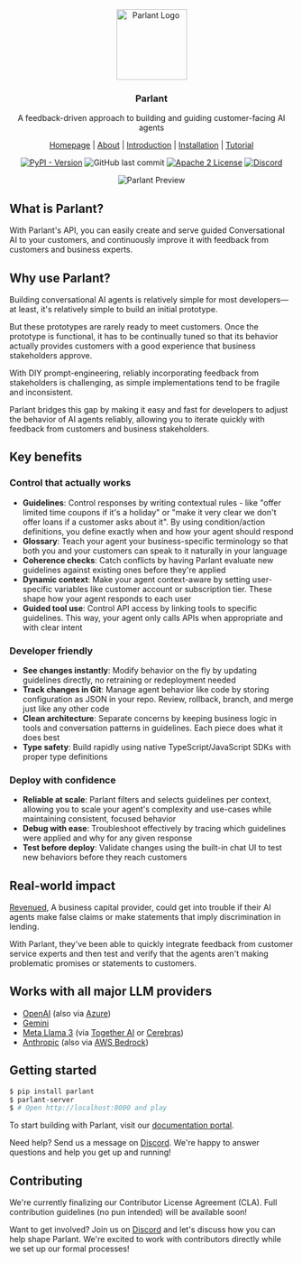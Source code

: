 
<div align="center">
<img alt="Parlant Logo" src="https://github.com/emcie-co/parlant/blob/70757094103f6cc50e311edaeb0729e960fbcb56/logo.png" width="125" />
  <h3>Parlant</h3>
  <p>A feedback-driven approach to building and guiding customer-facing AI agents</p>
  <p>
    <a href="https://www.parlant.io/" target="_blank">Homepage</a> |
    <a href="https://www.parlant.io/docs/about" target="_blank">About</a> |
    <a href="https://www.parlant.io/docs/introduction" target="_blank">Introduction</a> |
    <a href="https://www.parlant.io/docs/quickstart/installation" target="_blank">Installation</a> |
    <a href="https://www.parlant.io/docs/quickstart/tutorial" target="_blank">Tutorial</a>
  </p>
  <p>
    <a href="https://pypi.org/project/parlant/" alt="Parlant on PyPi"><img alt="PyPI - Version" src="https://img.shields.io/pypi/v/parlant"></a>
    <img alt="GitHub last commit" src="https://img.shields.io/github/last-commit/emcie-co/parlant">
    <a href="https://opensource.org/licenses/Apache-2.0"><img alt="Apache 2 License" src="https://img.shields.io/badge/license-Apache%202.0-blue.svg" /></a>
    <a href="https://discord.gg/QXKvkqph"><img alt="Discord" src="https://img.shields.io/discord/1312378700993663007?style=flat&logo=discord&logoColor=white&label=discord">
</a>
  </p>
  <img alt="Parlant Preview" src="https://github.com/emcie-co/parlant/blob/02c0e11116e03f3622077436ce9d61811bceb519/preview.gif" />
</div>

## What is Parlant?
With Parlant's API, you can easily create and serve guided Conversational AI to your customers, and continuously improve it with feedback from customers and business experts.

## Why use Parlant?
Building conversational AI agents is relatively simple for most developers—at least, it's relatively simple to build an initial prototype.

But these prototypes are rarely ready to meet customers. Once the prototype is functional, it has to be continually tuned so that its behavior actually provides customers with a good experience that business stakeholders approve.

With DIY prompt-engineering, reliably incorporating feedback from stakeholders is challenging, as simple implementations tend to be fragile and inconsistent.

Parlant bridges this gap by making it easy and fast for developers to adjust the behavior of AI agents reliably, allowing you to iterate quickly with feedback from customers and business stakeholders.

## Key benefits

### Control that actually works
* **Guidelines**: Control responses by writing contextual rules - like "offer limited time coupons if it's a holiday" or "make it very clear we don't offer loans if a customer asks about it". By using condition/action definitions, you define exactly when and how your agent should respond
* **Glossary**: Teach your agent your business-specific terminology so that both you and your customers can speak to it naturally in your language
* **Coherence checks**: Catch conflicts by having Parlant evaluate new guidelines against existing ones before they're applied
* **Dynamic context**: Make your agent context-aware by setting user-specific variables like customer account or subscription tier. These shape how your agent responds to each user
* **Guided tool use**: Control API access by linking tools to specific guidelines. This way, your agent only calls APIs when appropriate and with clear intent

### Developer friendly
* **See changes instantly**: Modify behavior on the fly by updating guidelines directly, no retraining or redeployment needed
* **Track changes in Git**: Manage agent behavior like code by storing configuration as JSON in your repo. Review, rollback, branch, and merge just like any other code
* **Clean architecture**: Separate concerns by keeping business logic in tools and conversation patterns in guidelines. Each piece does what it does best
* **Type safety**: Build rapidly using native TypeScript/JavaScript SDKs with proper type definitions

### Deploy with confidence
* **Reliable at scale**: Parlant filters and selects guidelines per context, allowing you to scale your agent's complexity and use-cases while maintaining consistent, focused behavior
* **Debug with ease**: Troubleshoot effectively by tracing which guidelines were applied and why for any given response
* **Test before deploy**: Validate changes using the built-in chat UI to test new behaviors before they reach customers

## Real-world impact

[Revenued](https://www.revenued.com), A business capital provider, could get into trouble if their AI agents make false claims or make statements that imply discrimination in lending.

With Parlant, they've been able to quickly integrate feedback from customer service experts and then test and verify that the agents aren't making problematic promises or statements to customers.

## Works with all major LLM providers
- [OpenAI](https://platform.openai.com/docs/overview) (also via [Azure](https://learn.microsoft.com/en-us/azure/ai-services/openai/))
- [Gemini](https://ai.google.dev/)
- [Meta Llama 3](https://www.llama.com/) (via [Together AI](https://www.together.ai/) or [Cerebras](https://cerebras.ai/))
- [Anthropic](https://www.anthropic.com/api) (also via [AWS Bedrock](https://aws.amazon.com/bedrock/))

## Getting started
```bash
$ pip install parlant
$ parlant-server
$ # Open http://localhost:8000 and play
```

To start building with Parlant, visit our [documentation portal](https://parlant.io/quickstart/installation).

Need help? Send us a message on [Discord](https://discord.gg/QXKvkqph). We're happy to answer questions and help you get up and running!

## Contributing
We're currently finalizing our Contributor License Agreement (CLA). Full contribution guidelines (no pun intended) will be available soon! 

Want to get involved? Join us on [Discord](https://discord.gg/QXKvkqph) and let's discuss how you can help shape Parlant. We're excited to work with contributors directly while we set up our formal processes!
